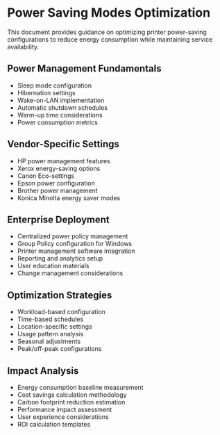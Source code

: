 # Power Saving Modes Optimization

This document provides guidance on optimizing printer power-saving configurations to reduce energy consumption while maintaining service availability.

## Power Management Fundamentals
- Sleep mode configuration
- Hibernation settings
- Wake-on-LAN implementation
- Automatic shutdown schedules
- Warm-up time considerations
- Power consumption metrics

## Vendor-Specific Settings
- HP power management features
- Xerox energy-saving options
- Canon Eco-settings
- Epson power configuration
- Brother power management
- Konica Minolta energy saver modes

## Enterprise Deployment
- Centralized power policy management
- Group Policy configuration for Windows
- Printer management software integration
- Reporting and analytics setup
- User education materials
- Change management considerations

## Optimization Strategies
- Workload-based configuration
- Time-based schedules
- Location-specific settings
- Usage pattern analysis
- Seasonal adjustments
- Peak/off-peak configurations

## Impact Analysis
- Energy consumption baseline measurement
- Cost savings calculation methodology
- Carbon footprint reduction estimation
- Performance impact assessment
- User experience considerations
- ROI calculation templates
